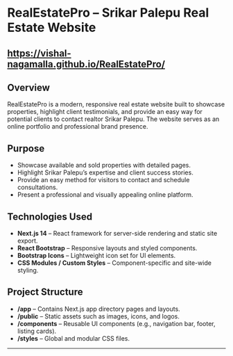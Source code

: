 # RealEstatePro – Srikar Palepu Real Estate Website

## https://vishal-nagamalla.github.io/RealEstatePro/

## Overview
RealEstatePro is a modern, responsive real estate website built to showcase properties, highlight client testimonials, and provide an easy way for potential clients to contact realtor Srikar Palepu. The website serves as an online portfolio and professional brand presence.

## Purpose
- Showcase available and sold properties with detailed pages.
- Highlight Srikar Palepu’s expertise and client success stories.
- Provide an easy method for visitors to contact and schedule consultations.
- Present a professional and visually appealing online platform.

## Technologies Used
- **Next.js 14** – React framework for server-side rendering and static site export.
- **React Bootstrap** – Responsive layouts and styled components.
- **Bootstrap Icons** – Lightweight icon set for UI elements.
- **CSS Modules / Custom Styles** – Component-specific and site-wide styling.

## Project Structure
- **/app** – Contains Next.js app directory pages and layouts.
- **/public** – Static assets such as images, icons, and logos.
- **/components** – Reusable UI components (e.g., navigation bar, footer, listing cards).
- **/styles** – Global and modular CSS files.

---
